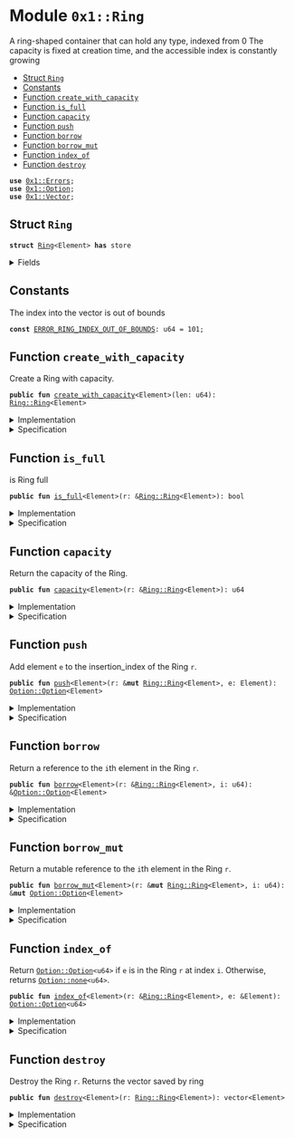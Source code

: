 
<a name="0x1_Ring"></a>

# Module `0x1::Ring`

A ring-shaped container that can hold any type, indexed from 0
The capacity is fixed at creation time, and the accessible index is constantly growing


-  [Struct `Ring`](#0x1_Ring_Ring)
-  [Constants](#@Constants_0)
-  [Function `create_with_capacity`](#0x1_Ring_create_with_capacity)
-  [Function `is_full`](#0x1_Ring_is_full)
-  [Function `capacity`](#0x1_Ring_capacity)
-  [Function `push`](#0x1_Ring_push)
-  [Function `borrow`](#0x1_Ring_borrow)
-  [Function `borrow_mut`](#0x1_Ring_borrow_mut)
-  [Function `index_of`](#0x1_Ring_index_of)
-  [Function `destroy`](#0x1_Ring_destroy)


<pre><code><b>use</b> <a href="Errors.md#0x1_Errors">0x1::Errors</a>;
<b>use</b> <a href="Option.md#0x1_Option">0x1::Option</a>;
<b>use</b> <a href="Vector.md#0x1_Vector">0x1::Vector</a>;
</code></pre>



<a name="0x1_Ring_Ring"></a>

## Struct `Ring`



<pre><code><b>struct</b> <a href="Ring.md#0x1_Ring">Ring</a>&lt;Element&gt; <b>has</b> store
</code></pre>



<details>
<summary>Fields</summary>


<dl>
<dt>
<code>data: vector&lt;<a href="Option.md#0x1_Option_Option">Option::Option</a>&lt;Element&gt;&gt;</code>
</dt>
<dd>

</dd>
<dt>
<code>insertion_index: u64</code>
</dt>
<dd>

</dd>
<dt>
<code>external_index: u64</code>
</dt>
<dd>

</dd>
</dl>


</details>

<a name="@Constants_0"></a>

## Constants


<a name="0x1_Ring_ERROR_RING_INDEX_OUT_OF_BOUNDS"></a>

The index into the vector is out of bounds


<pre><code><b>const</b> <a href="Ring.md#0x1_Ring_ERROR_RING_INDEX_OUT_OF_BOUNDS">ERROR_RING_INDEX_OUT_OF_BOUNDS</a>: u64 = 101;
</code></pre>



<a name="0x1_Ring_create_with_capacity"></a>

## Function `create_with_capacity`

Create a Ring with capacity.


<pre><code><b>public</b> <b>fun</b> <a href="Ring.md#0x1_Ring_create_with_capacity">create_with_capacity</a>&lt;Element&gt;(len: u64): <a href="Ring.md#0x1_Ring_Ring">Ring::Ring</a>&lt;Element&gt;
</code></pre>



<details>
<summary>Implementation</summary>


<pre><code><b>public</b> <b>fun</b> <a href="Ring.md#0x1_Ring_create_with_capacity">create_with_capacity</a>&lt;Element&gt;( len: u64 ):<a href="Ring.md#0x1_Ring">Ring</a>&lt;Element&gt;{
    <b>let</b> data = <a href="Vector.md#0x1_Vector_empty">Vector::empty</a>&lt;<a href="Option.md#0x1_Option_Option">Option::Option</a>&lt;Element&gt;&gt;();
    <b>let</b> i = 0;
    <b>while</b>(i &lt; len){
        <a href="Vector.md#0x1_Vector_push_back">Vector::push_back</a>(&<b>mut</b> data , <a href="Option.md#0x1_Option_none">Option::none</a>&lt;Element&gt;());
        i = i + 1;
    };
    <a href="Ring.md#0x1_Ring">Ring</a> {
        data             : data,
        insertion_index  : 0,
        external_index   : 0,
    }
}
</code></pre>



</details>

<details>
<summary>Specification</summary>



<pre><code><b>pragma</b> verify = <b>false</b>;
</code></pre>



</details>

<a name="0x1_Ring_is_full"></a>

## Function `is_full`

is Ring full


<pre><code><b>public</b> <b>fun</b> <a href="Ring.md#0x1_Ring_is_full">is_full</a>&lt;Element&gt;(r: &<a href="Ring.md#0x1_Ring_Ring">Ring::Ring</a>&lt;Element&gt;): bool
</code></pre>



<details>
<summary>Implementation</summary>


<pre><code><b>public</b> <b>fun</b> <a href="Ring.md#0x1_Ring_is_full">is_full</a>&lt;Element&gt;(r: &<a href="Ring.md#0x1_Ring">Ring</a>&lt;Element&gt;):bool{
    <a href="Option.md#0x1_Option_is_some">Option::is_some</a>(<a href="Vector.md#0x1_Vector_borrow">Vector::borrow</a>(&r.data, r.insertion_index))
}
</code></pre>



</details>

<details>
<summary>Specification</summary>



<pre><code><b>pragma</b> verify = <b>false</b>;
</code></pre>



</details>

<a name="0x1_Ring_capacity"></a>

## Function `capacity`

Return the capacity of the Ring.


<pre><code><b>public</b> <b>fun</b> <a href="Ring.md#0x1_Ring_capacity">capacity</a>&lt;Element&gt;(r: &<a href="Ring.md#0x1_Ring_Ring">Ring::Ring</a>&lt;Element&gt;): u64
</code></pre>



<details>
<summary>Implementation</summary>


<pre><code><b>public</b> <b>fun</b> <a href="Ring.md#0x1_Ring_capacity">capacity</a>&lt;Element&gt;(r: &<a href="Ring.md#0x1_Ring">Ring</a>&lt;Element&gt;): u64{
    <a href="Vector.md#0x1_Vector_length">Vector::length</a>( &r.data )
}
</code></pre>



</details>

<details>
<summary>Specification</summary>



<pre><code><b>pragma</b> verify = <b>false</b>;
</code></pre>



</details>

<a name="0x1_Ring_push"></a>

## Function `push`

Add element <code>e</code> to the insertion_index of the Ring <code>r</code>.


<pre><code><b>public</b> <b>fun</b> <a href="Ring.md#0x1_Ring_push">push</a>&lt;Element&gt;(r: &<b>mut</b> <a href="Ring.md#0x1_Ring_Ring">Ring::Ring</a>&lt;Element&gt;, e: Element): <a href="Option.md#0x1_Option_Option">Option::Option</a>&lt;Element&gt;
</code></pre>



<details>
<summary>Implementation</summary>


<pre><code><b>public</b> <b>fun</b> <a href="Ring.md#0x1_Ring_push">push</a>&lt;Element&gt; (r: &<b>mut</b> <a href="Ring.md#0x1_Ring">Ring</a>&lt;Element&gt; , e: Element):<a href="Option.md#0x1_Option_Option">Option::Option</a>&lt;Element&gt;{
    <b>let</b> op_e = <a href="Vector.md#0x1_Vector_borrow_mut">Vector::borrow_mut</a>&lt;<a href="Option.md#0x1_Option_Option">Option::Option</a>&lt;Element&gt;&gt;(&<b>mut</b> r.data, r.insertion_index);
    <b>let</b> res = <b>if</b>(  <a href="Option.md#0x1_Option_is_none">Option::is_none</a>&lt;Element&gt;(op_e) ){
        <a href="Option.md#0x1_Option_fill">Option::fill</a>( op_e, e);
        <a href="Option.md#0x1_Option_none">Option::none</a>&lt;Element&gt;()
    }<b>else</b>{
       <a href="Option.md#0x1_Option_some">Option::some</a>&lt;Element&gt;( <a href="Option.md#0x1_Option_swap">Option::swap</a>( op_e, e) )
    };
    r.insertion_index = ( r.insertion_index + 1 ) % <a href="Vector.md#0x1_Vector_length">Vector::length</a>(&r.data);
    r.external_index = r.external_index + 1;
    res
}
</code></pre>



</details>

<details>
<summary>Specification</summary>



<pre><code><b>pragma</b> verify = <b>false</b>;
</code></pre>



</details>

<a name="0x1_Ring_borrow"></a>

## Function `borrow`

Return a reference to the <code>i</code>th element in the Ring <code>r</code>.


<pre><code><b>public</b> <b>fun</b> <a href="Ring.md#0x1_Ring_borrow">borrow</a>&lt;Element&gt;(r: &<a href="Ring.md#0x1_Ring_Ring">Ring::Ring</a>&lt;Element&gt;, i: u64): &<a href="Option.md#0x1_Option_Option">Option::Option</a>&lt;Element&gt;
</code></pre>



<details>
<summary>Implementation</summary>


<pre><code><b>public</b> <b>fun</b> <a href="Ring.md#0x1_Ring_borrow">borrow</a>&lt;Element&gt;(r:& <a href="Ring.md#0x1_Ring">Ring</a>&lt;Element&gt;, i: u64):&<a href="Option.md#0x1_Option_Option">Option::Option</a>&lt;Element&gt;{
    <b>let</b> len = <a href="Ring.md#0x1_Ring_capacity">capacity</a>&lt;Element&gt;(r);
    <b>if</b>( r.external_index &gt; len - 1) {
        <b>assert</b>!( i &gt;= r.external_index - len && i &lt; r.external_index , <a href="Errors.md#0x1_Errors_invalid_argument">Errors::invalid_argument</a>(<a href="Ring.md#0x1_Ring_ERROR_RING_INDEX_OUT_OF_BOUNDS">ERROR_RING_INDEX_OUT_OF_BOUNDS</a>));
        <a href="Vector.md#0x1_Vector_borrow">Vector::borrow</a>(&r.data, i % len)
    }<b>else</b> {
        <b>assert</b>!( i &lt; len , <a href="Errors.md#0x1_Errors_invalid_argument">Errors::invalid_argument</a>(<a href="Ring.md#0x1_Ring_ERROR_RING_INDEX_OUT_OF_BOUNDS">ERROR_RING_INDEX_OUT_OF_BOUNDS</a>));
        <a href="Vector.md#0x1_Vector_borrow">Vector::borrow</a>(&r.data, i )
    }
}
</code></pre>



</details>

<details>
<summary>Specification</summary>



<pre><code><b>pragma</b> verify = <b>false</b>;
</code></pre>



</details>

<a name="0x1_Ring_borrow_mut"></a>

## Function `borrow_mut`

Return a mutable reference to the <code>i</code>th element in the Ring <code>r</code>.


<pre><code><b>public</b> <b>fun</b> <a href="Ring.md#0x1_Ring_borrow_mut">borrow_mut</a>&lt;Element&gt;(r: &<b>mut</b> <a href="Ring.md#0x1_Ring_Ring">Ring::Ring</a>&lt;Element&gt;, i: u64): &<b>mut</b> <a href="Option.md#0x1_Option_Option">Option::Option</a>&lt;Element&gt;
</code></pre>



<details>
<summary>Implementation</summary>


<pre><code><b>public</b> <b>fun</b> <a href="Ring.md#0x1_Ring_borrow_mut">borrow_mut</a>&lt;Element&gt;(r: &<b>mut</b> <a href="Ring.md#0x1_Ring">Ring</a>&lt;Element&gt;, i: u64):&<b>mut</b> <a href="Option.md#0x1_Option_Option">Option::Option</a>&lt;Element&gt;{
    <b>let</b> len = <a href="Ring.md#0x1_Ring_capacity">capacity</a>&lt;Element&gt;(r);
    <b>if</b>( r.external_index &gt; len - 1) {
        <b>assert</b>!( i &gt;= r.external_index - len && i &lt; r.external_index , <a href="Errors.md#0x1_Errors_invalid_argument">Errors::invalid_argument</a>(<a href="Ring.md#0x1_Ring_ERROR_RING_INDEX_OUT_OF_BOUNDS">ERROR_RING_INDEX_OUT_OF_BOUNDS</a>));
        <a href="Vector.md#0x1_Vector_borrow_mut">Vector::borrow_mut</a>(&<b>mut</b> r.data, i % len)
    }<b>else</b> {
        <b>assert</b>!( i &lt; len , <a href="Errors.md#0x1_Errors_invalid_argument">Errors::invalid_argument</a>(<a href="Ring.md#0x1_Ring_ERROR_RING_INDEX_OUT_OF_BOUNDS">ERROR_RING_INDEX_OUT_OF_BOUNDS</a>));
        <a href="Vector.md#0x1_Vector_borrow_mut">Vector::borrow_mut</a>(&<b>mut</b> r.data, i )
    }

}
</code></pre>



</details>

<details>
<summary>Specification</summary>



<pre><code><b>pragma</b> verify = <b>false</b>;
</code></pre>



</details>

<a name="0x1_Ring_index_of"></a>

## Function `index_of`

Return <code><a href="Option.md#0x1_Option_Option">Option::Option</a>&lt;u64&gt;</code> if <code>e</code> is in the Ring <code>r</code> at index <code>i</code>.
Otherwise, returns <code><a href="Option.md#0x1_Option_none">Option::none</a>&lt;u64&gt;</code>.


<pre><code><b>public</b> <b>fun</b> <a href="Ring.md#0x1_Ring_index_of">index_of</a>&lt;Element&gt;(r: &<a href="Ring.md#0x1_Ring_Ring">Ring::Ring</a>&lt;Element&gt;, e: &Element): <a href="Option.md#0x1_Option_Option">Option::Option</a>&lt;u64&gt;
</code></pre>



<details>
<summary>Implementation</summary>


<pre><code><b>public</b> <b>fun</b> <a href="Ring.md#0x1_Ring_index_of">index_of</a>&lt;Element&gt;(r: &<a href="Ring.md#0x1_Ring">Ring</a>&lt;Element&gt;, e: &Element):<a href="Option.md#0x1_Option_Option">Option::Option</a>&lt;u64&gt;{
    <b>let</b> i = 0;
    <b>let</b> len = <a href="Ring.md#0x1_Ring_capacity">capacity</a>&lt;Element&gt;(r);
    <b>while</b> ( i &lt; len ) {
        <b>if</b> ( <a href="Option.md#0x1_Option_borrow">Option::borrow</a>(<a href="Vector.md#0x1_Vector_borrow">Vector::borrow</a>( &r.data, i )) == e) <b>return</b> <a href="Option.md#0x1_Option_some">Option::some</a>(i + r.external_index - len);
        i = i + 1;
    };
    <a href="Option.md#0x1_Option_none">Option::none</a>&lt;u64&gt;()
}
</code></pre>



</details>

<details>
<summary>Specification</summary>



<pre><code><b>pragma</b> verify = <b>false</b>;
</code></pre>



</details>

<a name="0x1_Ring_destroy"></a>

## Function `destroy`

Destroy the Ring <code>r</code>.
Returns the vector<Element> saved by ring


<pre><code><b>public</b> <b>fun</b> <a href="Ring.md#0x1_Ring_destroy">destroy</a>&lt;Element&gt;(r: <a href="Ring.md#0x1_Ring_Ring">Ring::Ring</a>&lt;Element&gt;): vector&lt;Element&gt;
</code></pre>



<details>
<summary>Implementation</summary>


<pre><code><b>public</b> <b>fun</b> <a href="Ring.md#0x1_Ring_destroy">destroy</a>&lt;Element&gt;(r: <a href="Ring.md#0x1_Ring">Ring</a>&lt;Element&gt;):vector&lt;Element&gt;{
    <b>let</b> <a href="Ring.md#0x1_Ring">Ring</a> {
        data            : data ,
        insertion_index : _,
        external_index  : _,
    } = r ;
    <b>let</b> len = <a href="Vector.md#0x1_Vector_length">Vector::length</a>(&data);
    <b>let</b> i = 0;
    <b>let</b> vec = <a href="Vector.md#0x1_Vector_empty">Vector::empty</a>&lt;Element&gt;();
    <b>while</b> ( i &lt; len ) {
        <b>let</b> op_e = <a href="Vector.md#0x1_Vector_pop_back">Vector::pop_back</a>( &<b>mut</b> data );
        <b>if</b> ( <a href="Option.md#0x1_Option_is_some">Option::is_some</a>(&op_e) ) {
            <a href="Vector.md#0x1_Vector_push_back">Vector::push_back</a>(&<b>mut</b> vec, <a href="Option.md#0x1_Option_destroy_some">Option::destroy_some</a>(op_e))
        }<b>else</b> {
           <a href="Option.md#0x1_Option_destroy_none">Option::destroy_none</a>(op_e)
        };
        i = i + 1;
    };
    <a href="Vector.md#0x1_Vector_destroy_empty">Vector::destroy_empty</a>(data);
    vec
}
</code></pre>



</details>

<details>
<summary>Specification</summary>



<pre><code><b>pragma</b> verify = <b>false</b>;
</code></pre>



</details>
